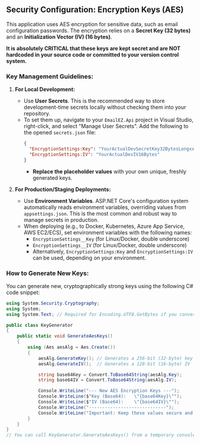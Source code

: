 ## Security Configuration: Encryption Keys (AES)

This application uses AES encryption for sensitive data, such as email configuration passwords. The encryption relies on a **Secret Key (32 bytes)** and an **Initialization Vector (IV) (16 bytes)**.

**It is absolutely CRITICAL that these keys are kept secret and are NOT hardcoded in your source code or committed to your version control system.**

### Key Management Guidelines:

1.  **For Local Development:**
    * Use **User Secrets**. This is the recommended way to store development-time secrets locally without checking them into your repository.
    * To set them up, navigate to your `EmailEZ.Api` project in Visual Studio, right-click, and select "Manage User Secrets". Add the following to the opened `secrets.json` file:
        ```json
        {
          "EncryptionSettings:Key": "YourActualDevSecretKey32BytesLongxxxxxx",
          "EncryptionSettings:IV": "YourActualDevIV16Bytes"
        }
        ```
        * **Replace the placeholder values** with your own unique, freshly generated keys.

2.  **For Production/Staging Deployments:**
    * Use **Environment Variables**. ASP.NET Core's configuration system automatically reads environment variables, overriding values from `appsettings.json`. This is the most common and robust way to manage secrets in production.
    * When deploying (e.g., to Docker, Kubernetes, Azure App Service, AWS EC2/ECS), set environment variables with the following names:
        * `EncryptionSettings__Key` (for Linux/Docker, double underscore)
        * `EncryptionSettings__IV` (for Linux/Docker, double underscore)
        * Alternatively, `EncryptionSettings:Key` and `EncryptionSettings:IV` can be used, depending on your environment.

### How to Generate New Keys:

You can generate new, cryptographically strong keys using the following C# code snippet:

```csharp
using System.Security.Cryptography;
using System;
using System.Text; // Required for Encoding.UTF8.GetBytes if you convert to bytes

public class KeyGenerator
{
    public static void GenerateAesKeys()
    {
        using (Aes aesAlg = Aes.Create())
        {
            aesAlg.GenerateKey(); // Generates a 256-bit (32-byte) key
            aesAlg.GenerateIV();  // Generates a 128-bit (16-byte) IV

            string base64Key = Convert.ToBase64String(aesAlg.Key);
            string base64IV = Convert.ToBase64String(aesAlg.IV);

            Console.WriteLine("--- New AES Encryption Keys ---");
            Console.WriteLine($"Key (Base64):   \"{base64Key}\"");
            Console.WriteLine($"IV (Base64):    \"{base64IV}\"");
            Console.WriteLine("-----------------------------");
            Console.WriteLine("Important: Keep these values secure and do not hardcode them!");
        }
    }
}
// You can call KeyGenerator.GenerateAesKeys() from a temporary console app or a test.